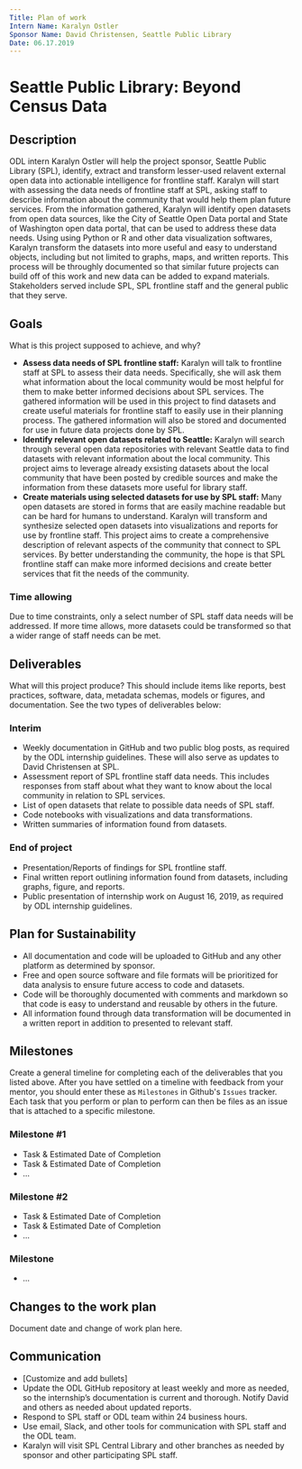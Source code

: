 ```yaml
---
Title: Plan of work
Intern Name: Karalyn Ostler
Sponsor Name: David Christensen, Seattle Public Library
Date: 06.17.2019
---
```


# Seattle Public Library: Beyond Census Data

## Description  
ODL intern Karalyn Ostler will help the project sponsor, Seattle Public Library (SPL), identify, extract and transform lesser-used relavent external open data into actionable intelligence for frontline staff. Karalyn will start with assessing the data needs of frontline staff at SPL, asking staff to describe information about the community that would help them plan future services. From the information gathered, Karalyn will identify open datasets from open data sources, like the City of Seattle Open Data portal and State of Washington open data portal, that can be used to address these data needs. Using using Python or R and other data visualization softwares, Karalyn transform the datasets into more useful and easy to understand objects, including but not limited to graphs, maps, and written reports. This process will be throughly documented so that similar future projects can build off of this work and new data can be added to expand materials. Stakeholders served include SPL, SPL frontline staff and the general public that they serve.


## Goals     
What is this project supposed to achieve, and why?

- **Assess data needs of SPL frontline staff:** Karalyn will talk to frontline staff at SPL to assess their data needs. Specifically, she will ask them what information about the local community would be most helpful for them to make better informed decisions about SPL services. The gathered information will be used in this project to find datasets and create useful materials for frontline staff to easily use in their planning process. The gathered information will also be stored and documented for use in future data projects done by SPL.
- **Identify relevant open datasets related to Seattle:** Karalyn will search through several open data repositories with relevant Seattle data to find datasets with relevant information about the local community. This project aims to leverage already exsisting datasets about the local community that have been posted by credible sources and make the information from these datasets more useful for library staff. 
- **Create materials using selected datasets for use by SPL staff:** Many open datasets are stored in forms that are easily machine readable but can be hard for humans to understand. Karalyn will transform and synthesize selected open datasets into visualizations and reports for use by frontline staff. This project aims to create a comprehensive description of relevant aspects of the community that connect to SPL services. By better understanding the community, the hope is that SPL frontline staff can make more informed decisions and create better services that fit the needs of the community.

<!-- ### Out of scope 
Optional section, but nice to have when out of scope work starts to creep in...  -->

### Time allowing
Due to time constraints, only a select number of SPL staff data needs will be addressed. If more time allows, more datasets could be transformed so that a wider range of staff needs can be met.

## Deliverables    
What will this project produce? This should include items like reports, best practices, software, data, metadata schemas, models or figures, and documentation. See the two types of deliverables below: 

### Interim     
- Weekly documentation in GitHub and two public blog posts, as required by the ODL internship guidelines. These will also serve as updates to David Christensen at SPL.
- Assessment report of SPL frontline staff data needs. This includes responses from staff about what they want to know about the local community in relation to SPL services.
- List of open datasets that relate to possible data needs of SPL staff.
- Code notebooks with visualizations and data transformations.
- Written summaries of information found from datasets.

### End of project
- Presentation/Reports of findings for SPL frontline staff.
- Final written report outlining information found from datasets, including graphs, figure, and reports.
- Public presentation of internship work on August 16, 2019, as required by ODL internship guidelines.


## Plan for Sustainability       
- All documentation and code will be uploaded to GitHub and any other platform as determined by sponsor.
- Free and open source software and file formats will be prioritized for data analysis to ensure future access to code and datasets.
- Code will be thoroughly documented with comments and markdown so that code is easy to understand and reusable by others in the future.
- All information found through data transformation will be documented in a written report in addition to presented to relevant staff.

## Milestones    
Create a general timeline for completing each of the deliverables that you listed above. After you have settled on a timeline with feedback from your mentor, you should enter these as `Milestones` in Github's `Issues` tracker. Each task that you perform or plan to perform can then be files as an issue that is attached to a specific milestone.

### Milestone #1
- Task & Estimated Date of Completion
- Task & Estimated Date of Completion
- ...
### Milestone #2
- Task & Estimated Date of Completion
- Task & Estimated Date of Completion
- ...
### Milestone #
- ...

## Changes to the work plan
Document date and change of work plan here.

## Communication

- [Customize and add bullets]
- Update the ODL GitHub repository at least weekly and more as needed, so the internship’s documentation is current and thorough. Notify David and others as needed about updated reports.
- Respond to SPL staff or ODL team within 24 business hours.
- Use email, Slack, and other tools for communication with SPL staff and the ODL team.
- Karalyn will visit SPL Central Library and other branches as needed by sponsor and other participating SPL staff.

